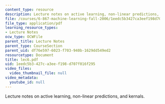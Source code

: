 ```yaml
---
content_type: resource
description: Lecture notes on active learning, non-linear predictions, and kernals.
file: /courses/6-867-machine-learning-fall-2006/1eedc5b3427ca3eef198d707f016f295_lec6.pdf
file_type: application/pdf
learning_resource_types:
- Lecture Notes
ocw_type: OCWFile
parent_title: Lecture Notes
parent_type: CourseSection
parent_uid: df76e597-6023-f703-940b-1629dd549ed2
resourcetype: Document
title: lec6.pdf
uid: 1eedc5b3-427c-a3ee-f198-d707f016f295
video_files:
  video_thumbnail_file: null
video_metadata:
  youtube_id: null
---
```

Lecture notes on active learning, non-linear predictions, and kernals.

